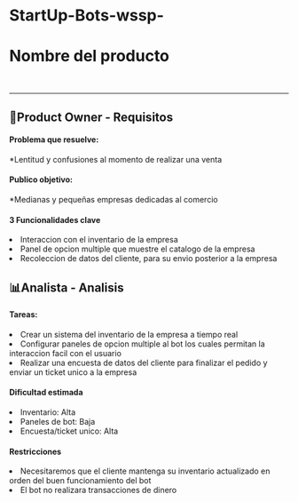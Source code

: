 # StartUp-Bots-wssp-


<h1>Nombre del producto</h1> <br>
<hr>

<h2>🦉Product Owner - Requisitos</h2>
<h4>Problema que resuelve:</h4>
<p>*Lentitud y confusiones al momento de realizar una venta</p> 
<h4>Publico objetivo:</h4>
<p>*Medianas y pequeñas empresas dedicadas al comercio</p>
<h4>3 Funcionalidades clave</h4>
<ls>
   <li>Interaccion con el inventario de la empresa</li>
   <li>Panel de opcion multiple que muestre el catalogo de la empresa</li>
   <li>Recoleccion de datos del cliente, para su envio posterior a la empresa</li>
</ls>

<h2>📊Analista - Analisis</h2>

<h4>Tareas:</h4>
<li>Crear un sistema del inventario de la empresa a tiempo real</li>
<li>Configurar paneles de opcion multiple al bot los cuales permitan la interaccion facil con el usuario</li>
<li>Realizar una encuesta de datos del cliente para finalizar el pedido y enviar un ticket unico a la empresa</li>

<h4>Dificultad estimada</h4>
<ls>
   <li>Inventario: Alta</li>
   <li>Paneles de bot: Baja</li>
   <li>Encuesta/ticket unico: Alta</li>
</ls>

<h4>Restricciones</h4>
<ls>
<li>Necesitaremos que el cliente mantenga su inventario actualizado en orden del buen funcionamiento del bot</li>
<li>El bot no realizara transacciones de dinero</li>
</ls>
